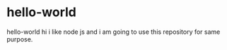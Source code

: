 # hello-world
hello-world
hi i like node js and i am going to use this repository for same purpose.
